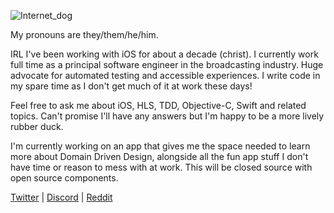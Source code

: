 ![Internet_dog](https://user-images.githubusercontent.com/12624320/147879066-32c1f28e-d2de-42f6-b021-6b0dc8af0ca5.jpg)

My pronouns are they/them/he/him.

IRL I've been working with iOS for about a decade (christ). I currently work full time as a principal software engineer in the broadcasting industry. Huge advocate for automated testing and accessible experiences. I write code in my spare time as I don't get much of it at work these days!

Feel free to ask me about iOS, HLS, TDD, Objective-C, Swift and related topics. Can't promise I'll have any answers but I'm happy to be a more lively rubber duck.

I'm currently working on an app that gives me the space needed to learn more about Domain Driven Design, alongside all the fun app stuff I don't have time or reason to mess with at work. This will be closed source with open source components.

[Twitter](https://twitter.com/ShezHsky) | [Discord](https://discordapp.com/users/145930974876794880) | [Reddit](https://www.reddit.com/user/Sh3z)
